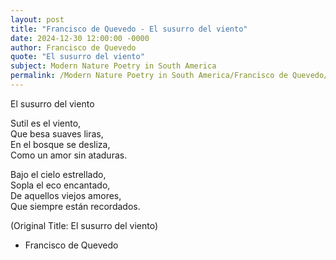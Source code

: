 ```yaml
---
layout: post
title: "Francisco de Quevedo - El susurro del viento"
date: 2024-12-30 12:00:00 -0000
author: Francisco de Quevedo
quote: "El susurro del viento"
subject: Modern Nature Poetry in South America
permalink: /Modern Nature Poetry in South America/Francisco de Quevedo/Francisco de Quevedo - El susurro del viento
---
```


El susurro del viento

Sutil es el viento,  
Que besa suaves liras,  
En el bosque se desliza,  
Como un amor sin ataduras.

Bajo el cielo estrellado,  
Sopla el eco encantado,  
De aquellos viejos amores,  
Que siempre están recordados.

(Original Title: El susurro del viento)

- Francisco de Quevedo
